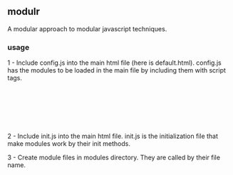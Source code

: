 ## modulr
A modular approach to modular javascript techniques.

### usage
1 - Include config.js into the main html file (here is default.html). config.js has the modules to be loaded in the main file by including them with script tags.

<pre>
<code lang="javascript">
<script src="config.js"></script>
<script src="init.js"></script>
</code>
</pre>

2 - Include init.js into the main html file. init.js is the initialization file that make modules work by their init methods.

3 - Create module files in modules directory. They are called by their file name.
